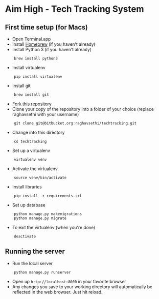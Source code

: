 # Aim High - Tech Tracking System

## First time setup (for Macs)

* Open Terminal.app
* Install [Homebrew](https://brew.sh/) (if you haven't already)
* Install Python 3 (if you haven't already)
```commandline
    brew install python3
```
* Install virtualenv
```commandline
    pip install virtualenv
```
* Install git
```commandline
    brew install git
```
* [Fork this repository](https://bitbucket.org/ycoreaimhigh/techtracking/fork)
* Clone your copy of the repository into a folder of your choice (replace raghavsethi with your username)
```commandline
    git clone git@bitbucket.org:raghavsethi/techtracking.git
```
* Change into this directory
```commandline
    cd techtracking
```
* Set up a virtualenv
```commandline
    virtualenv venv
```
* Activate the virtualenv
```commandline
    source venv/bin/activate
```
* Install libraries
```commandline
    pip install -r requirements.txt
```
* Set up database
```commandline
    python manage.py makemigrations
    python manage.py migrate
```

* To exit the virtualenv (when you're done)
```commandline
    deactivate
```

## Running the server
* Run the local server
```commandline
    python manage.py runserver
```
* Open up `http://localhost:8000` in your favorite browser
* Any changes you save to your working directory will automatically be reflected
  in the web browser. Just hit reload.
